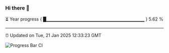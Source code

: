 ### Hi there 👋

⏳ Year progress { █▁▁▁▁▁▁▁▁▁▁▁▁▁▁▁▁▁▁▁▁▁▁▁▁▁▁▁▁▁ } 5.62 %

---

⏰ Updated on Tue, 21 Jan 2025 12:33:23 GMT

![Progress Bar CI](https://github.com/liununu/liununu/workflows/Progress%20Bar%20CI/badge.svg)
